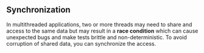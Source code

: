 ## Synchronization

In multithreaded applications, two or more threads may need to share and access to the same data but may result in a **race condition** which can cause unexpected bugs and make tests brittle and non-deterministic. To avoid corruption of shared data, you can synchronize the access.